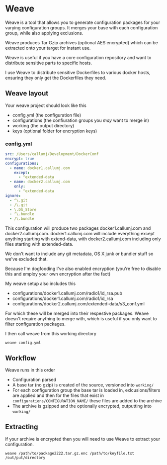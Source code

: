 # Weave

Weave is a tool that allows you to generate configuration packages for your varying configuration groups. It merges your base with each configuration group, while also applying exclusions.

Weave produces Tar Gzip archives (optional AES encrypted) which can be extracted onto your target for instant use.

Weave is useful if you have a core configuration repository and want to distribute sensitive parts to specific hosts.

I use Weave to distribute sensitive Dockerfiles to various docker hosts, ensuring they only get the Dockerfiles they need.

## Weave layout

Your weave project should look like this

* config.yml (the configuration file)
* configurations (the confiuration groups you *may* want to merge in)
* working (the output directory)
* keys (optional folder for encryption keys)

### config.yml

```yaml
src: /Users/callumj/Development/DockerConf
encrypt: true
configurations:
  - name: docker1.callumj.com
    except:
      - ^extended-data
  - name: docker2.callumj.com
    only:
      - ^extended-data
ignore:
  - ^\.git
  - /\.git
  - \.DS_Store
  - ^\.bundle
  - /\.bundle
```

This configuration will produce two packages docker1.callumj.com and docker2.callumj.com. docker1.callumj.com will include everything except anything starting with extend-data, with docker2.callumj.com including only files starting with extended-data.

We don't want to include any git metadata, OS X junk or bundler stuff so we've excluded that.

Because I'm dogfooding I've also enabled encryption (you're free to disable this and employ your own encryption after the fact)

My weave setup also includes this

* configurations/docker1.callumj.com/radio1/id_rsa.pub
* configurations/docker1.callumj.com/radio1/id_rsa
* configurations/docker2.callumj.com/extended-data/s3_conf.yml

For which these will be merged into their respestive packages. Weave doesn't require anything to merge with, which is useful if you only want to filter configuration packages.

I then call weave from this working directory

```
weave config.yml
```

## Workflow

Weave runs in this order

* Configuration parsed
* A base tar (no gzip) is created of the source, versioned into `working/`
* For each configuration group the base tar is loaded in, exlcusions/filters are applied and then for the files that exist in `configurations/CONFIGURATION_NAME/` these files are added to the archive
* The archive is gzipped and the optionally encrypted, outputting into `working/`

## Extracting

If your archive is encrypted then you will need to use Weave to extract your configuration.

```
weave /path/to/package2222.tar.gz.enc /path/to/keyfile.txt /out/put/directory
```
